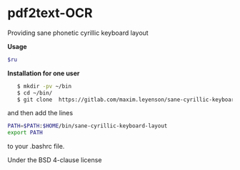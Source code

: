 # pdf2text-OCR

Providing sane phonetic cyrillic keyboard layout 

**Usage** 

```bash
$ru
```

**Installation for one user**
```bash
   $ mkdir -pv ~/bin
   $ cd ~/bin/
   $ git clone  https://gitlab.com/maxim.leyenson/sane-cyrillic-keyboard-layout
```

and then add the lines

   ```bash
   PATH=$PATH:$HOME/bin/sane-cyrillic-keyboard-layout
   export PATH
   ```
to your .bashrc file.

Under the BSD 4-clause license

